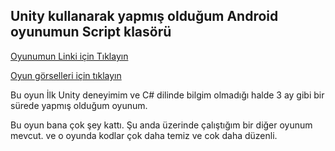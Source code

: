 ## Unity kullanarak yapmış olduğum Android oyunumun Script klasörü

[Oyunumun Linki için Tıklayın](https://play.google.com/store/apps/details?id=com.YasinTorun.PixelPlatformerAdventure)

[Oyun görselleri için tıklayın](https://pixelfrog-assets.itch.io/pixel-adventure-1)

Bu oyun İlk Unity deneyimim ve C# dilinde bilgim olmadığı halde 3 ay gibi bir sürede yapmış olduğum oyunum.

Bu oyun bana çok şey kattı. Şu anda üzerinde çalıştığım bir diğer oyunum mevcut. ve o oyunda kodlar çok daha temiz ve cok daha düzenli.

